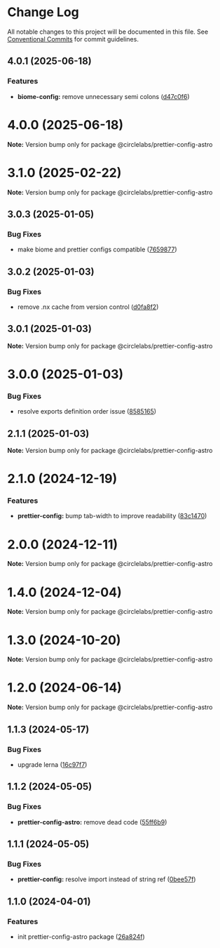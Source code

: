 # Change Log

All notable changes to this project will be documented in this file.
See [Conventional Commits](https://conventionalcommits.org) for commit guidelines.

## 4.0.1 (2025-06-18)


### Features

* **biome-config:** remove unnecessary semi colons ([d47c0f6](https://github.com/circlelabs-dev/circlelabs-config/commit/d47c0f6c099feb6746408d84e7a063a1be0ecf9f))





# 4.0.0 (2025-06-18)

**Note:** Version bump only for package @circlelabs/prettier-config-astro





# 3.1.0 (2025-02-22)

**Note:** Version bump only for package @circlelabs/prettier-config-astro





## 3.0.3 (2025-01-05)


### Bug Fixes

* make biome and prettier configs compatible ([7659877](https://github.com/circlelabs-dev/circlelabs-config/commit/76598773d925c42621a33e4f26da853c70f72a2c))





## 3.0.2 (2025-01-03)


### Bug Fixes

* remove .nx cache from version control ([d0fa8f2](https://github.com/circlelabs-dev/circlelabs-config/commit/d0fa8f2d61d77e232b224f003349b6647ee14361))





## 3.0.1 (2025-01-03)

**Note:** Version bump only for package @circlelabs/prettier-config-astro





# 3.0.0 (2025-01-03)


### Bug Fixes

* resolve exports definition order issue ([8585165](https://github.com/circlelabs-dev/circlelabs-config/commit/858516507952476314bc553ee53525bc861f21e8))





## 2.1.1 (2025-01-03)

**Note:** Version bump only for package @circlelabs/prettier-config-astro

# 2.1.0 (2024-12-19)

### Features

- **prettier-config:** bump tab-width to improve readability ([83c1470](https://github.com/circlelabs-dev/circlelabs-config/commit/83c147052c20d1a180c5e8d2b69cbdbdbfa59400))

# 2.0.0 (2024-12-11)

**Note:** Version bump only for package @circlelabs/prettier-config-astro

# 1.4.0 (2024-12-04)

**Note:** Version bump only for package @circlelabs/prettier-config-astro

# 1.3.0 (2024-10-20)

**Note:** Version bump only for package @circlelabs/prettier-config-astro

# 1.2.0 (2024-06-14)

**Note:** Version bump only for package @circlelabs/prettier-config-astro

## 1.1.3 (2024-05-17)

### Bug Fixes

- upgrade lerna ([16c97f7](https://github.com/circlelabs-dev/circlelabs-config/commit/16c97f7d528f54df79604d5ffb7c189503d49439))

## 1.1.2 (2024-05-05)

### Bug Fixes

- **prettier-config-astro:** remove dead code ([55ff6b9](https://github.com/circlelabs-dev/circlelabs-config/commit/55ff6b91b9f4d1632c834b57b6ff4609b6bc0094))

## 1.1.1 (2024-05-05)

### Bug Fixes

- **prettier-config:** resolve import instead of string ref ([0bee57f](https://github.com/circlelabs-dev/circlelabs-config/commit/0bee57fb66bf111d8f71229185217314f80e86a5))

## 1.1.0 (2024-04-01)

### Features

- init prettier-config-astro package ([26a824f](https://github.com/circlelabs-dev/circlelabs-config/commit/26a824f4e157853834536083660dd39af4c97f87))
